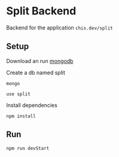 # Split Backend

Backend for the application `chis.dev/split`

## Setup

Download an run [mongodb](https://www.mongodb.com/)

Create a db named split

`mongo`

`use split`

Install dependencies

`npm install`

## Run

`npm run devStart`
